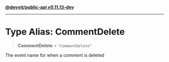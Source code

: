 [**@devvit/public-api v0.11.13-dev**](../README.md)

---

# Type Alias: CommentDelete

> **CommentDelete** = `"CommentDelete"`

The event name for when a comment is deleted
